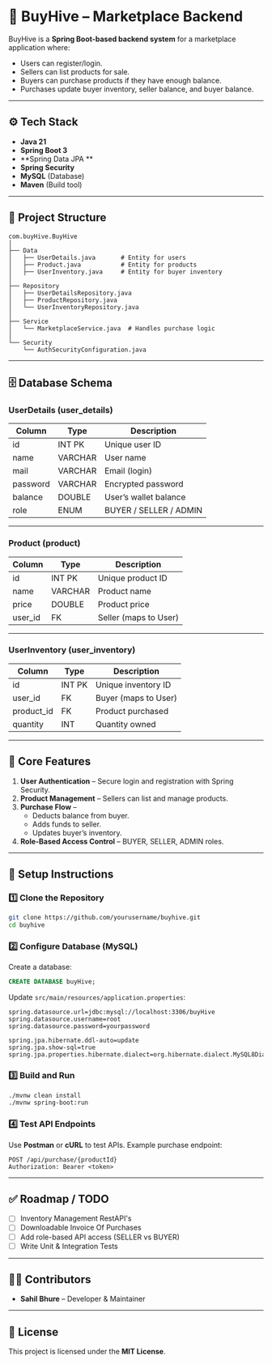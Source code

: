 # 🛒 BuyHive – Marketplace Backend

BuyHive is a **Spring Boot-based backend system** for a marketplace application where:
- Users can register/login.
- Sellers can list products for sale.
- Buyers can purchase products if they have enough balance.
- Purchases update buyer inventory, seller balance, and buyer balance.

---

## ⚙️ Tech Stack
- **Java 21**
- **Spring Boot 3**
- **Spring Data JPA **
- **Spring Security**
- **MySQL** (Database)
- **Maven** (Build tool)

---

## 📂 Project Structure

```
com.buyHive.BuyHive
│
├── Data
│   ├── UserDetails.java       # Entity for users
│   ├── Product.java           # Entity for products
│   ├── UserInventory.java     # Entity for buyer inventory
│
├── Repository
│   ├── UserDetailsRepository.java
│   ├── ProductRepository.java
│   └── UserInventoryRepository.java
│
├── Service
│   └── MarketplaceService.java  # Handles purchase logic
│
└── Security
    └── AuthSecurityConfiguration.java
```

---

## 🗄️ Database Schema

### **UserDetails (user_details)**
| Column   | Type    | Description              |
|----------|---------|--------------------------|
| id       | INT PK  | Unique user ID           |
| name     | VARCHAR | User name                |
| mail     | VARCHAR | Email (login)            |
| password | VARCHAR | Encrypted password       |
| balance  | DOUBLE  | User’s wallet balance    |
| role     | ENUM    | BUYER / SELLER / ADMIN   |

---

### **Product (product)**
| Column   | Type    | Description              |
|----------|---------|--------------------------|
| id       | INT PK  | Unique product ID        |
| name     | VARCHAR | Product name             |
| price    | DOUBLE  | Product price            |
| user_id  | FK      | Seller (maps to User)    |

---

### **UserInventory (user_inventory)**
| Column     | Type    | Description              |
|------------|---------|--------------------------|
| id         | INT PK  | Unique inventory ID      |
| user_id    | FK      | Buyer (maps to User)     |
| product_id | FK      | Product purchased        |
| quantity   | INT     | Quantity owned           |

---

## 🔑 Core Features

1. **User Authentication** – Secure login and registration with Spring Security.
2. **Product Management** – Sellers can list and manage products.
3. **Purchase Flow** –
    - Deducts balance from buyer.
    - Adds funds to seller.
    - Updates buyer’s inventory.
4. **Role-Based Access Control** – BUYER, SELLER, ADMIN roles.

---

## 🚀 Setup Instructions

### 1️⃣ Clone the Repository
```sh
git clone https://github.com/yourusername/buyhive.git
cd buyhive
```

### 2️⃣ Configure Database (MySQL)
Create a database:
```sql
CREATE DATABASE buyHive;
```

Update `src/main/resources/application.properties`:
```properties
spring.datasource.url=jdbc:mysql://localhost:3306/buyHive
spring.datasource.username=root
spring.datasource.password=yourpassword

spring.jpa.hibernate.ddl-auto=update
spring.jpa.show-sql=true
spring.jpa.properties.hibernate.dialect=org.hibernate.dialect.MySQL8Dialect
```

### 3️⃣ Build and Run
```sh
./mvnw clean install
./mvnw spring-boot:run
```

### 4️⃣ Test API Endpoints
Use **Postman** or **cURL** to test APIs. Example purchase endpoint:

```http
POST /api/purchase/{productId}
Authorization: Bearer <token>
```

---

## ✅ Roadmap / TODO

- [ ] Inventory Management RestAPI's
- [ ] Downloadable Invoice Of Purchases
- [ ] Add role-based API access (SELLER vs BUYER)
- [ ] Write Unit & Integration Tests

---

## 👨‍💻 Contributors
- **Sahil Bhure** – Developer & Maintainer

---

## 📜 License
This project is licensed under the **MIT License**.  
